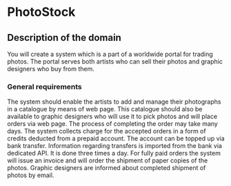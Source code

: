 # PhotoStock 

## Description of the domain

You will create a system which is a part of a worldwide portal for trading photos. The portal serves both artists who can sell their photos and graphic designers who buy from them. 

### General requirements
The system should enable the artists to add and manage their photographs in a catalogue by means of web page.
This catalogue should also be available to graphic designers who will use it to pick photos and will place orders via web page.
The process of completing the order may take many days. The system collects charge for the accepted orders in a form of credits deducted from a prepaid account. The account can be topped up via bank transfer. Information regarding transfers is imported from the bank via dedicated API. It is done three times a day.
For fully paid orders the system will issue an invoice and will order the shipment of paper copies of the photos.
Graphic designers are informed about completed shipment of photos by email.